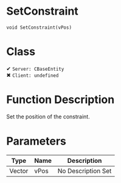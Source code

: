 # SetConstraint
```
void SetConstraint(vPos)
```
# Class
✔ `Server: CBaseEntity`  
✖ `Client: undefined`  

# Function Description
Set the position of the constraint.
# Parameters
Type|Name|Description
--|--|--
Vector|vPos|No Description Set
